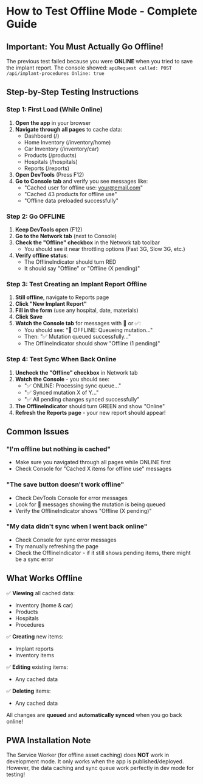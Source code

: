 # How to Test Offline Mode - Complete Guide

## Important: You Must Actually Go Offline!

The previous test failed because you were **ONLINE** when you tried to save the implant report. The console showed: `apiRequest called: POST /api/implant-procedures Online: true`

## Step-by-Step Testing Instructions

### Step 1: First Load (While Online)
1. **Open the app** in your browser
2. **Navigate through all pages** to cache data:
   - Dashboard (/)
   - Home Inventory (/inventory/home)
   - Car Inventory (/inventory/car)
   - Products (/products)
   - Hospitals (/hospitals)
   - Reports (/reports)
3. **Open DevTools** (Press F12)
4. **Go to Console tab** and verify you see messages like:
   - "Cached user for offline use: your@email.com"
   - "Cached 43 products for offline use"
   - "Offline data preloaded successfully"

### Step 2: Go OFFLINE
1. **Keep DevTools open** (F12)
2. **Go to the Network tab** (next to Console)
3. **Check the "Offline" checkbox** in the Network tab toolbar
   - You should see it near throttling options (Fast 3G, Slow 3G, etc.)
4. **Verify offline status**: 
   - The OfflineIndicator should turn RED
   - It should say "Offline" or "Offline (X pending)"

### Step 3: Test Creating an Implant Report Offline
1. **Still offline**, navigate to Reports page
2. **Click "New Implant Report"**
3. **Fill in the form** (use any hospital, date, materials)
4. **Click Save**
5. **Watch the Console tab** for messages with 🔴 or ✅:
   - You should see: "🔴 OFFLINE: Queueing mutation..."
   - Then: "✅ Mutation queued successfully..."
   - The OfflineIndicator should show "Offline (1 pending)"

### Step 4: Test Sync When Back Online
1. **Uncheck the "Offline" checkbox** in Network tab
2. **Watch the Console** - you should see:
   - "✅ ONLINE: Processing sync queue..."
   - "✅ Synced mutation X of Y..."
   - "✅ All pending changes synced successfully"
3. **The OfflineIndicator** should turn GREEN and show "Online"
4. **Refresh the Reports page** - your new report should appear!

## Common Issues

### "I'm offline but nothing is cached"
- Make sure you navigated through all pages while ONLINE first
- Check Console for "Cached X items for offline use" messages

### "The save button doesn't work offline"
- Check DevTools Console for error messages
- Look for 🔴 messages showing the mutation is being queued
- Verify the OfflineIndicator shows "Offline (X pending)"

### "My data didn't sync when I went back online"
- Check Console for sync error messages
- Try manually refreshing the page
- Check the OfflineIndicator - if it still shows pending items, there might be a sync error

## What Works Offline

✅ **Viewing** all cached data:
- Inventory (home & car)
- Products
- Hospitals
- Procedures

✅ **Creating** new items:
- Implant reports
- Inventory items

✅ **Editing** existing items:
- Any cached data

✅ **Deleting** items:
- Any cached data

All changes are **queued** and **automatically synced** when you go back online!

## PWA Installation Note

The Service Worker (for offline asset caching) does **NOT** work in development mode. It only works when the app is published/deployed. However, the data caching and sync queue work perfectly in dev mode for testing!
